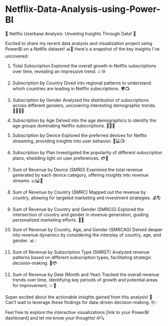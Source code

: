# Netflix-Data-Analysis-using-Power-BI
🚀 Netflix Userbase Analysis: Unveiling Insights Through Data! 🚀

Excited to share my recent data analysis and visualization project using PowerBI on a Netflix dataset! 📊🎉 Here's a snapshot of the key insights I've uncovered:

1. Total Subscription
Explored the overall growth in Netflix subscriptions over time, revealing an impressive trend. 📈🌐

2. Subscription by Country
Dived into regional patterns to understand which countries are leading in Netflix subscriptions. 🌍📺

3. Subscription by Gender
Analyzed the distribution of subscriptions across different genders, uncovering interesting demographic trends. 👩‍💼👨‍💼

4. Subscription by Age
Delved into the age demographics to identify the age groups dominating Netflix subscriptions. 🎉👵👴

5. Subscription by Device
Explored the preferred devices for Netflix streaming, providing insights into user behavior. 📱💻📺

6. Subscription by Plan
Investigated the popularity of different subscription plans, shedding light on user preferences. 💳💼

7. Sum of Revenue by Device (SMRD)
Examined the total revenue generated by each device category, offering insights into revenue streams. 💵💻📱

8. Sum of Revenue by Country (SMRC)
Mapped out the revenue by country, allowing for targeted marketing and investment strategies. 💰🌎

9. Sum of Revenue by Country and Gender (SMRCG)
Explored the intersection of country and gender in revenue generation, guiding personalized marketing efforts. 💼🤑

10. Sum of Revenue by Country, Age, and Gender (SMRCAG)
Delved deeper into revenue dynamics by considering the interplay of country, age, and gender. 📊💡

11. Sum of Revenue by Subscription Type (SMRST)
Analyzed revenue patterns based on different subscription types, facilitating strategic decision-making. 💼💳

12. Sum of Revenue by Date (Month and Year)
Tracked the overall revenue trends over time, identifying key periods of growth and potential areas for improvement. 📈📆

Super excited about the actionable insights gained from this analysis! 🚀 Can't wait to leverage these findings for data-driven decision-making. 🤓💡

Feel free to explore the interactive visualizations [link to your PowerBI dashboard] and let me know your thoughts! 🌐🔍



